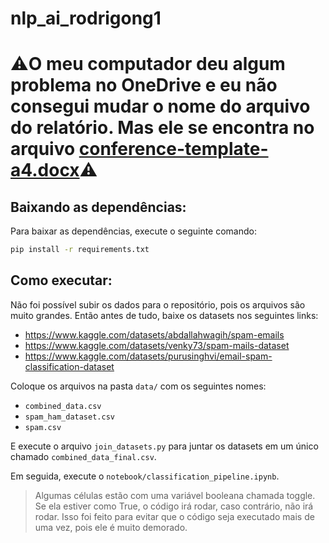 # nlp_ai_rodrigong1

# ⚠️O meu computador deu algum problema no OneDrive e eu não consegui mudar o nome do arquivo do relatório. Mas ele se encontra no arquivo [conference-template-a4.docx](https://github.com/rodrigonigri/nlp_ai_rodrigong1/blob/main/conference-template-a4.docx)⚠️

## Baixando as dependências:
Para baixar as dependências, execute o seguinte comando:
```bash
pip install -r requirements.txt
```

## Como executar:
Não foi possível subir os dados para o repositório, pois os arquivos são muito grandes. Então antes de tudo, baixe os datasets nos seguintes links:
- https://www.kaggle.com/datasets/abdallahwagih/spam-emails
- https://www.kaggle.com/datasets/venky73/spam-mails-dataset
- https://www.kaggle.com/datasets/purusinghvi/email-spam-classification-dataset

Coloque os arquivos na pasta `data/` com os seguintes nomes:
- `combined_data.csv`
- `spam_ham_dataset.csv`
- `spam.csv`

E execute o arquivo `join_datasets.py` para juntar os datasets em um único chamado `combined_data_final.csv`.

Em seguida, execute o `notebook/classification_pipeline.ipynb`.

> Algumas células estão com uma variável booleana chamada toggle. Se ela estiver como True, o código irá rodar, caso contrário, não irá rodar. Isso foi feito para evitar que o código seja executado mais de uma vez, pois ele é muito demorado.
